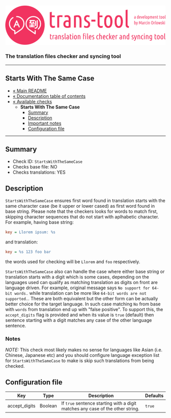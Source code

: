 ![trans-tool logo](../../artwork/trans-tool-logo.png)

### The translation files checker and syncing tool ###

---

## Starts With The Same Case ##

* [« Main README](../../README.md)
* [« Documentation table of contents](../README.md)
* [« Available checks](README.md)
  * **Starts With The Same Case**
    * [Summary](#summary)
    * [Description](#description)
    * [Important notes](#notes)
    * [Configuration file](#configuration-file)

---

## Summary ##

* Check ID: `StartsWithTheSameCase`
* Checks base file: NO
* Checks translations: YES

## Description ##

`StartsWithTheSameCase` ensures first word found in translation starts with the same character case (be it upper or lower cased) as
first word found in base string. Please note that the checkers looks for words to match first, skipping character sequences that do
not start with aplhabetic character. For example, having base string:

```ini
key = Llorem ipsum: %s
```

and translation:

```ini
key = %s 123 foo bar
```

the words used for checking will be `Llorem` and `foo` respectively.

`StartsWithTheSameCase` also can handle the case where either base string or translation starts with a digit which is some cases,
depending on the languages used can qualify as matching translation as digits on front are language driven. For example, original
message says `No support for 64-bit words.` while translation can be more like `64-bit words are not supported.`. These are both
equivalent but the other form can be actually better choice for the target language. In such case matching `No` from base
with `words` from translation end up with "false positive". To support this, the `accept_digits` flag is provided and when its value
is `true` (default) then sentence starting with a digit matches any case of the other language sentence.

### Notes ###

*NOTE:* This check most likely makes no sense for languages like Asian (i.e. Chinese, Japanese etc) and you should configure
language exception list for `StartsWithTheSameCase` to make is skip such translations from being checked.

## Configuration file ##

| Key      | Type      | Description | Defaults |
|----------|-----------|-------------|----------|
| accept_digits | Boolean | If `true` sentence starting with a digit matches any case of the other string. | `true` |

